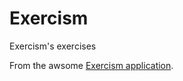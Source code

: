 Exercism
========

Exercism's exercises

From the awsome [Exercism application](http://exercism.io).
